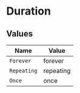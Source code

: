 # Duration


## Values

| Name        | Value       |
| ----------- | ----------- |
| `Forever`   | forever     |
| `Repeating` | repeating   |
| `Once`      | once        |